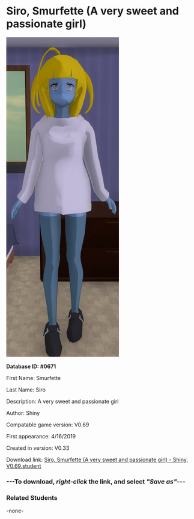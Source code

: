 # Siro, Smurfette (A very sweet and passionate girl)

<img src="../../Files/Images/Siro, Smurfette (A very sweet and passionate girl).png" title="Siro, Smurfette (A very sweet and passionate girl) - Shiny, V0.69">

**Database ID: #0671**

First Name: Smurfette

Last Name: Siro

Description: A very sweet and passionate girl

Author: Shiny

Compatable game version: V0.69

First appearance: 4/16/2019

Created in version: V0.33

Download link: <a href="https://raw.githubusercontent.com/Arbiter1223/Daigaku-Gurashi-Custom-Students/master/Files/Student%20Files/Siro%2C%20Smurfette%20(A%20very%20sweet%20and%20passionate%20girl)%20-%20Shiny%2C%20V0.69.student">Siro, Smurfette (A very sweet and passionate girl) - Shiny, V0.69.student</a>

### ---**To download, _right-click_ the link, and select _"Save as"_**---

### Related Students

-none-
